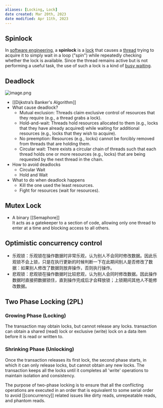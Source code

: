 ```yaml
---
aliases: [Locking, Lock]
date created: Mar 20th, 2023
date modified: Apr 11th, 2023
---
```


## Spinlock
In [software engineering](https://en.wikipedia.org/wiki/Software_engineering "Software engineering"), a **spinlock** is a [lock](https://en.wikipedia.org/wiki/Lock_(computer_science) "Lock (computer science)") that causes a [thread](https://en.wikipedia.org/wiki/Thread_(computer_science) "Thread (computer science)") trying to acquire it to simply wait in a loop ("spin") while repeatedly checking whether the lock is available. Since the thread remains active but is not performing a useful task, the use of such a lock is a kind of [busy waiting](https://en.wikipedia.org/wiki/Busy_waiting "Busy waiting").

## Deadlock
![image.png](https://img.ynchen.me/2023/06/f437278e5177c64cc0ddb36739729863.webp)

- [[Dijkstra’s Banker's Algorithm]]  
- What cause deadlock?
	- Mutual exclusion: Threads claim exclusive control of resources that they require (e.g., a thread grabs a lock).
	- Hold-and-wait: Threads hold resources allocated to them (e.g., locks that they have already acquired) while waiting for additional resources (e.g., locks that they wish to acquire).
	- No preemption: Resources (e.g., locks) cannot be forcibly removed from threads that are holding them.
	- Circular wait: There exists a circular chain of threads such that each thread holds one or more resources (e.g., locks) that are being requested by the next thread in the chain.
- How to avoid deadlocks
	- Circular Wait
	- Hold and Wait
- What to do when deadlock happens
	- Kill the one used the least resources.
	 - Fight for resources (wait for resources).

## Mutex Lock
- A binary [[Semaphore]]  
It acts as a gatekeeper to a section of code, allowing only one thread to enter at a time and blocking access to all others.

## Optimistic concurrency control
- 乐观锁：乐观锁在操作数据时非常乐观，认为别人不会同时修改数据。因此乐观锁不会上锁，只是在执行更新的时候判断一下在此期间别人是否修改了数据：如果别人修改了数据则放弃操作，否则执行操作。
- 悲观锁：悲观锁在操作数据时比较悲观，认为别人会同时修改数据。因此操作数据时直接把数据锁住，直到操作完成后才会释放锁；上锁期间其他人不能修改数据。

## Two Phase Locking (2PL)
### Growing Phase (Locking)
The transaction may obtain locks, but cannot release any locks.
transaction can obtain a shared (read) lock or exclusive (write) lock on a data item before it is read or written to.

### Shrinking Phase (Unlocking)
Once the transaction releases its first lock, the second phase starts, in which it can only release locks, but cannot obtain any new locks.
The transaction keeps all the locks until it completes all 'write' operations to maintain isolation and consistency.

The purpose of two-phase locking is to ensure that all the conflicting operations are executed in an order that is equivalent to some serial order to avoid [[concurrency]] related issues like dirty reads, unrepeatable reads, and phantom reads.